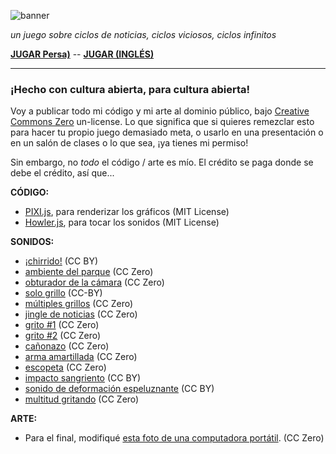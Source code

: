 ![banner](https://github.com/AFZL95/wbwwb/blob/WBWWB-FA/Persian-CoverImage.png)

*un juego sobre ciclos de noticias, ciclos viciosos, ciclos infinitos*

**[JUGAR Persa)](https://alexclay.itch.io/)** -- **[JUGAR (INGLÉS)](https://ncase.itch.io/wbwwb)**

---

### ¡Hecho con cultura abierta, para cultura abierta!

Voy a publicar todo mi código y mi arte al dominio público, bajo [Creative Commons Zero](http://creativecommons.org/publicdomain/zero/1.0/) un-license. Lo que significa que si quieres remezclar esto para hacer tu propio juego demasiado meta, o usarlo en una presentación o en un salón de clases o lo que sea, ¡ya tienes mi permiso!

Sin embargo, no *todo* el código / arte es mío. El crédito se paga donde se debe el crédito, así que...

**CÓDIGO:**    
- [PIXI.js](https://github.com/pixijs/pixi.js), para renderizar los gráficos (MIT License)    
- [Howler.js](https://github.com/goldfire/howler.js), para tocar los sonidos (MIT License)

**SONIDOS:**    
- [¡chirrido!](https://www.freesound.org/people/ermfilm/sounds/130011/) (CC BY)    
- [ambiente del parque](https://www.freesound.org/people/Mafon2/sounds/274175/) (CC Zero)    
- [obturador de la cámara](https://www.freesound.org/people/uEffects/sounds/207865/) (CC Zero)    
- [solo grillo](https://www.freesound.org/people/cs272/sounds/77034/) (CC-BY)    
- [múltiples grillos](https://www.freesound.org/people/alienistcog/sounds/124583/) (CC Zero)    
- [jingle de noticias](https://www.freesound.org/people/Tuben/sounds/272044/) (CC Zero)    
- [grito #1](https://www.freesound.org/people/GreatNate98/sounds/353086/) (CC Zero)    
- [grito #2](https://www.freesound.org/people/mariallinas/sounds/222649/) (CC Zero)    
- [cañonazo](https://www.freesound.org/people/mitchelk/sounds/136766/) (CC Zero)    
- [arma amartillada](https://www.freesound.org/people/martian/sounds/182229/) (CC Zero)    
- [escopeta](https://www.freesound.org/people/lensflare8642/sounds/145209/) (CC Zero)        
- [impacto sangriento](https://www.freesound.org/people/Hybrid_V/sounds/319590/) (CC BY)        
- [sonido de deformación espeluznante](https://www.freesound.org/people/Andromadax24/sounds/184476/) (CC BY)        
- [multitud gritando](https://www.freesound.org/people/MultiMax2121/sounds/156860/) (CC Zero)        

**ARTE:**    
- Para el final, modifiqué [esta foto de una computadora portátil](https://unsplash.com/photos/XyNi3rUEReE). (CC Zero)
